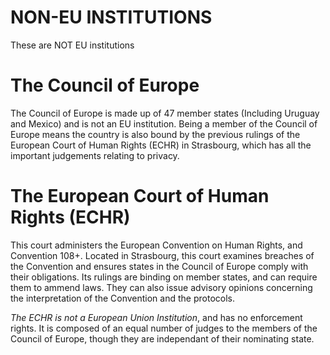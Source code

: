# NON-EU INSTITUTIONS
These are NOT EU institutions

# The Council of Europe
The Council of Europe is made up of 47 member states (Including Uruguay and Mexico) and is not an EU institution. Being a member of the Council of Europe means the country is also bound by the previous rulings of the European Court of Human Rights (ECHR) in Strasbourg, which has all the important judgements relating to privacy.

# The European Court of Human Rights (ECHR)
This court administers the European Convention on Human Rights, and Convention 108+. Located in Strasbourg, this court examines breaches of the Convention and ensures states in the Council of Europe comply with their obligations. Its rulings are binding on member states, and can require them to ammend laws. They can also issue advisory opinions concerning the interpretation of the Convention and the protocols.

_The ECHR is not a European Union Institution_, and has no enforcement rights. It is composed of an equal number of judges to the members of the Council of Europe, though they are independant of their nominating state.
